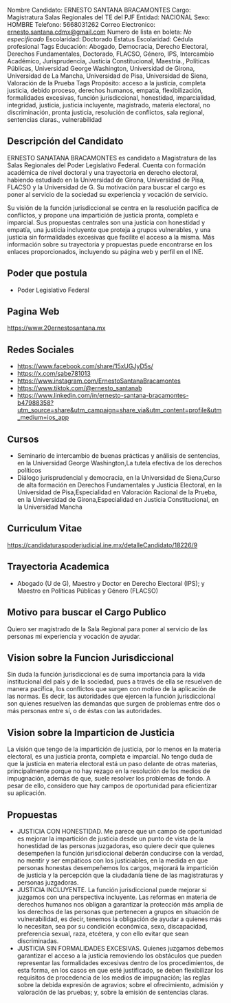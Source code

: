 Nombre Candidato: ERNESTO SANTANA BRACAMONTES
Cargo: Magistratura Salas Regionales del TE del PJF
Entidad: NACIONAL
Sexo: HOMBRE
Telefono: 5668031262
Correo Electronico: ernesto.santana.cdmx@gmail.com
Numero de lista en boleta: *No especificado*
Escolaridad: Doctorado
Estatus Escolaridad: Cédula profesional
Tags Educación: Abogado, Democracia, Derecho Electoral, Derechos Fundamentales, Doctorado, FLACSO, Género, IPS, Intercambio Académico, Jurisprudencia, Justicia Constitucional, Maestría., Políticas Públicas, Universidad George Washington, Universidad de Girona, Universidad de La Mancha, Universidad de Pisa, Universidad de Siena, Valoración de la Prueba
Tags Propósito: acceso a la justicia, completa justicia, debido proceso, derechos humanos, empatía, flexibilización, formalidades excesivas, función jurisdiccional, honestidad, imparcialidad, integridad, justicia, justicia incluyente, magistrado, materia electoral, no discriminación, pronta justicia, resolución de conflictos, sala regional, sentencias claras., vulnerabilidad


## Descripción del Candidato 

ERNESTO SANATANA BRACAMONTES es candidato a Magistratura de las Salas Regionales del Poder Legislativo Federal. Cuenta con formación académica de nivel doctoral y una trayectoria en derecho electoral, habiendo estudiado en la Universidad de Girona, Universidad de Pisa, FLACSO y la Universidad de G.  Su motivación para buscar el cargo es poner al servicio de la sociedad su experiencia y vocación de servicio.

Su visión de la función jurisdiccional se centra en la resolución pacífica de conflictos, y propone una impartición de justicia pronta, completa e imparcial. Sus propuestas centrales son una justicia con honestidad y empatía, una justicia incluyente que proteja a grupos vulnerables, y una justicia sin formalidades excesivas que facilite el acceso a la misma.  Más información sobre su trayectoria y propuestas puede encontrarse en los enlaces proporcionados, incluyendo su página web y perfil en el INE.


## Poder que postula

- Poder Legislativo Federal


## Pagina Web

https://www.20ernestosantana.mx


## Redes Sociales

- https://www.facebook.com/share/15xUGJyD5s/
- https://x.com/sabe781013
- https://www.instagram.com/ErnestoSantanaBracamontes
- https://www.tiktok.com/@ernesto_santanab
- https://www.linkedin.com/in/ernesto-santana-bracamontes-b47988358?utm_source=share&utm_campaign=share_via&utm_content=profile&utm_medium=ios_app


## Cursos

- Seminario de intercambio de buenas prácticas y análisis de sentencias, en la Universidad George Washington,La tutela efectiva de los derechos políticos
- Diálogo jurisprudencial y democracia, en la Universidad de Siena,Curso de alta formación en Derechos Fundamentales y Justicia Electoral, en la Universidad de Pisa,Especialidad en Valoración Racional de la Prueba, en la Universidad de Girona,Especialidad en Justicia Constitucional, en la Universidad Mancha


## Curriculum Vitae

https://candidaturaspoderjudicial.ine.mx/detalleCandidato/18226/9


## Trayectoria Academica

- Abogado (U de G), Maestro y Doctor en Derecho Electoral (IPS); y Maestro en Políticas Públicas y Género (FLACSO)


## Motivo para buscar el Cargo Publico

Quiero ser magistrado de la Sala Regional para poner al servicio de las personas mi experiencia y vocación de ayudar.


## Vision sobre la Funcion Jurisdiccional

Sin duda la función jurisdiccional es de suma importancia para la vida institucional del país y de la sociedad, pues a través de ella se resuelven de manera pacífica, los conflictos que surgen con motivo de la aplicación de las normas. Es decir, las autoridades que ejercen la función jurisdiccional son quienes resuelven las demandas que surgen de problemas entre dos o más personas entre sí, o de éstas con las autoridades.


## Vision sobre la Imparticion de Justicia

La visión que tengo de la impartición de justicia, por lo menos en la materia electoral, es una justicia pronta, completa e imparcial. No tengo duda de que la justicia en materia electoral está un paso delante de otras materias, principalmente porque no hay rezago en la resolución de los medios de impugnación, además de que, suele resolver los problemas de fondo. A pesar de ello, considero que hay campos de oportunidad para eficientizar su aplicación.


## Propuestas

- JUSTICIA CON HONESTIDAD. Me parece que un campo de oportunidad es mejorar la impartición de justicia desde un punto de vista de la honestidad de las personas juzgadoras, eso quiere decir que quienes desempeñen la función jurisdiccional deberán conducirse con la verdad, no mentir y ser empáticos con los justiciables, en la medida en que personas honestas desempeñemos los cargos, mejorará la impartición de justicia y la percepción que la ciudadanía tiene de las magistraturas y personas juzgadoras.
- JUSTICIA INCLUYENTE. La función jurisdiccional puede mejorar si juzgamos con una perspectiva incluyente. Las reformas en materia de derechos humanos nos obligan a garantizar la protección más amplia de los derechos de las personas que pertenecen a grupos en situación de vulnerabilidad, es decir, tenemos la obligación de ayudar a quienes más lo necesitan, sea por su condición económica, sexo, discapacidad, preferencia sexual, raza, etcétera, y con ello evitar que sean discriminadas.
- JUSTICIA SIN FORMALIDADES EXCESIVAS. Quienes juzgamos debemos garantizar el acceso a la justicia removiendo los obstáculos que pueden representar las formalidades excesivas dentro de los procedimientos, de esta forma, en los casos en que esté justificado, se deben flexibilizar los requisitos de procedencia de los medios de impugnación; las reglas sobre la debida expresión de agravios; sobre el ofrecimiento, admisión y valoración de las pruebas; y, sobre la emisión de sentencias claras.


